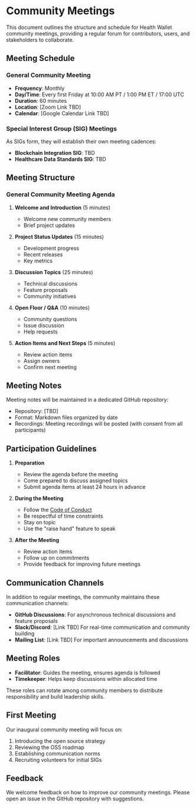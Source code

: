 # Community Meetings

This document outlines the structure and schedule for Health Wallet community meetings, providing a regular forum for contributors, users, and stakeholders to collaborate.

## Meeting Schedule

### General Community Meeting
- **Frequency**: Monthly
- **Day/Time**: Every first Friday at 10:00 AM PT / 1:00 PM ET / 17:00 UTC
- **Duration**: 60 minutes
- **Location**: [Zoom Link TBD]
- **Calendar**: [Google Calendar Link TBD]

### Special Interest Group (SIG) Meetings
As SIGs form, they will establish their own meeting cadences:

- **Blockchain Integration SIG**: TBD
- **Healthcare Data Standards SIG**: TBD

## Meeting Structure

### General Community Meeting Agenda

1. **Welcome and Introduction** (5 minutes)
   - Welcome new community members
   - Brief project updates

2. **Project Status Updates** (15 minutes)
   - Development progress
   - Recent releases
   - Key metrics

3. **Discussion Topics** (25 minutes)
   - Technical discussions
   - Feature proposals
   - Community initiatives

4. **Open Floor / Q&A** (10 minutes)
   - Community questions
   - Issue discussion
   - Help requests

5. **Action Items and Next Steps** (5 minutes)
   - Review action items
   - Assign owners
   - Confirm next meeting

## Meeting Notes

Meeting notes will be maintained in a dedicated GitHub repository:
- Repository: [TBD]
- Format: Markdown files organized by date
- Recordings: Meeting recordings will be posted (with consent from all participants)

## Participation Guidelines

1. **Preparation**
   - Review the agenda before the meeting
   - Come prepared to discuss assigned topics
   - Submit agenda items at least 24 hours in advance

2. **During the Meeting**
   - Follow the [Code of Conduct](../CODE_OF_CONDUCT.md)
   - Be respectful of time constraints
   - Stay on topic
   - Use the "raise hand" feature to speak

3. **After the Meeting**
   - Review action items
   - Follow up on commitments
   - Provide feedback for improving future meetings

## Communication Channels

In addition to regular meetings, the community maintains these communication channels:

- **GitHub Discussions**: For asynchronous technical discussions and feature proposals
- **Slack/Discord**: [Link TBD] For real-time communication and community building
- **Mailing List**: [Link TBD] For important announcements and discussions

## Meeting Roles

- **Facilitator**: Guides the meeting, ensures agenda is followed
- **Timekeeper**: Helps keep discussions within allocated time

These roles can rotate among community members to distribute responsibility and build leadership skills.

## First Meeting

Our inaugural community meeting will focus on:
1. Introducing the open source strategy
2. Reviewing the OSS roadmap
3. Establishing communication norms
4. Recruiting volunteers for initial SIGs

## Feedback

We welcome feedback on how to improve our community meetings. Please open an issue in the GitHub repository with suggestions.
